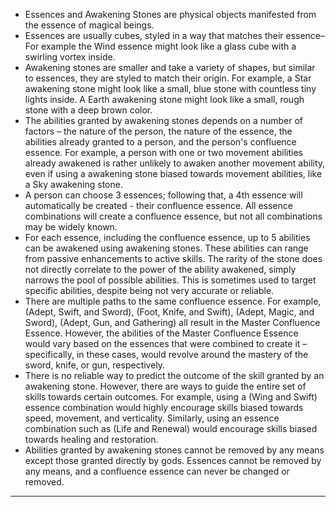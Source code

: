 - Essences and Awakening Stones are physical objects manifested from the essence of magical beings.
- Essences are usually cubes, styled in a way that matches their essence–For example the Wind essence might look like a glass cube with a swirling vortex inside.
- Awakening stones are smaller and take a variety of shapes, but similar to essences, they are styled to match their origin. For example, a Star awakening stone might look like a small, blue stone with countless tiny lights inside. A Earth awakening stone might look like a small, rough stone with a deep brown color.
- The abilities granted by awakening stones depends on a number of factors – the nature of the person, the nature of the essence, the abilities already granted to a person, and the person's confluence essence. For example, a person with one or two movement abilities already awakened is rather unlikely to awaken another movement ability, even if using a awakening stone biased towards movement abilities, like a Sky awakening stone.
- A person can choose 3 essences; following that, a 4th essence will automatically be created - their confluence essence. All essence combinations will create a confluence essence, but not all combinations may be widely known.
- For each essence, including the confluence essence, up to 5 abilities can be awakened using awakening stones. These abilities can range from passive enhancements to active skills. The rarity of the stone does not directly correlate to the power of the ability awakened, simply narrows the pool of possible abilities. This is sometimes used to target specific abilities, despite being not very accurate or reliable.
- There are multiple paths to the same confluence essence. For example, (Adept, Swift, and Sword), (Foot, Knife, and Swift), (Adept, Magic, and Sword), (Adept, Gun, and Gathering) all result in the Master Confluence Essence. However, the abilities of the Master Confluence Essence would vary based on the essences that were combined to create it – specifically, in these cases, would revolve around the mastery of the sword, knife, or gun, respectively.
- There is no reliable way to predict the outcome of the skill granted by an awakening stone. However, there are ways to guide the entire set of skills towards certain outcomes. For example, using a (Wing and Swift) essence combination would highly encourage skills biased towards speed, movement, and verticality. Similarly, using an essence combination such as (Life and Renewal) would encourage skills biased towards healing and restoration.
- Abilities granted by awakening stones cannot be removed by any means except those granted directly by gods. Essences cannot be removed by any means, and a confluence essence can never be changed or removed.

---

